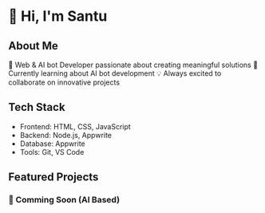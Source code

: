 # 👋 Hi, I'm Santu

## About Me
🚀 Web & AI bot Developer passionate about creating meaningful solutions
🌱 Currently learning about AI bot development
💡 Always excited to collaborate on innovative projects

## Tech Stack
- Frontend: HTML, CSS, JavaScript
- Backend: Node.js, Appwrite
- Database: Appwrite
- Tools: Git, VS Code

## Featured Projects
### 🌟 Comming Soon (AI Based)
